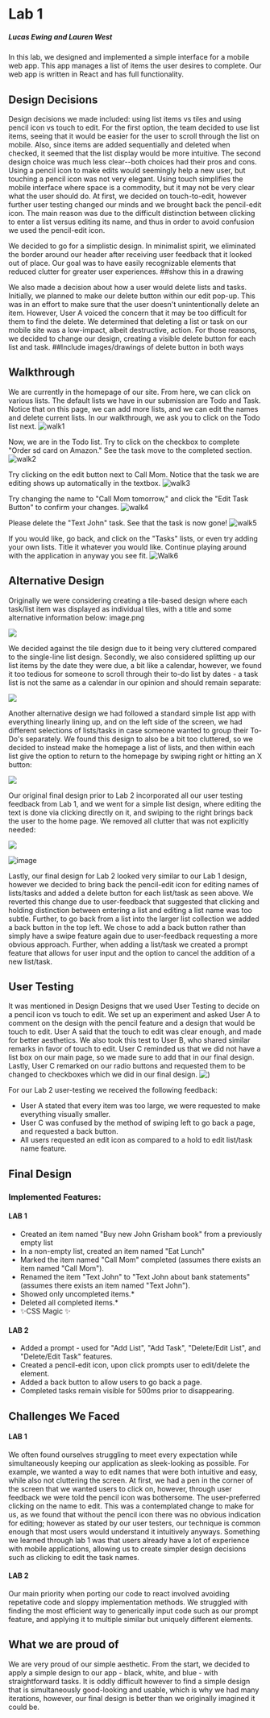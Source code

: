 # Lab 1
##### Lucas Ewing and Lauren West

In this lab, we designed and implemented a simple interface for a mobile web app. This app manages a list of items the user desires to complete. Our web app is written in React and has full functionality. 

## Design Decisions
Design decisions we made included: using list items vs tiles and using pencil icon vs touch to edit. For the first option, the team decided to use list items, seeing that it would be easier for the user to scroll through the list on mobile. Also, since items are added sequentially and deleted when checked, it seemed that the list display would be more intuitive. 
The second design choice was much less clear--both choices had their pros and cons. Using a pencil icon to make edits would seemingly help a new user, but touching a pencil icon was not very elegant. Using touch simplifies the mobile interface where space is a commodity, but it may not be very clear what the user should do. At first, we decided on touch-to-edit, however further user testing changed our minds and we brought back the pencil-edit icon. The main reason was due to the difficult distinction between clicking to enter a list versus editing its name, and thus in order to avoid confusion we used the pencil-edit icon.

We decided to go for a simplistic design. In minimalist spirit, we eliminated the border around our header after receiving user feedback that it looked out of place. Our goal was to have easily recognizable elements that reduced clutter for greater user experiences. 
##show this in a drawing

We also made a decision about how a user would delete lists and tasks. Initially, we planned to make our delete button within our edit pop-up. This was in an effort to make sure that the user doesn't unintentionally delete an item. However, User A voiced the concern that it may be too difficult for them to find the delete. We determined that deleting a list or task on our mobile site was a low-impact, albeit destructive, action. For those reasons, we decided to change our design, creating a visible delete button for each list and task.
##Include images/drawings of delete button in both ways

## Walkthrough

We are currently in the homepage of our site. From here, we can click on various lists. The default lists we have in our submission are Todo and Task. Notice that on this page, we can add more lists, and we can edit the names and delete current lists. In our walkthrough, we ask you to click on the Todo list next.
![walk1](https://user-images.githubusercontent.com/54875885/137417697-55486e01-4e88-4579-bc58-d1b738acc8b4.jpg)

Now, we are in the Todo list. Try to click on the checkbox to complete "Order sd card on Amazon." See the task move to the completed section. 
![walk2](https://user-images.githubusercontent.com/54875885/137417714-9bdeb334-d3c4-4147-8276-f1c7fa43a7f7.jpg)

Try clicking on the edit button next to Call Mom. Notice that the task we are editing shows up automatically in the textbox. 
![walk3](https://user-images.githubusercontent.com/54875885/137417723-d04da98e-c289-4412-8daf-303feabfc6f3.jpg)

Try changing the name to "Call Mom tomorrow," and click the "Edit Task Button" to confirm your changes. 
![walk4](https://user-images.githubusercontent.com/54875885/137417753-3867a973-92a8-455e-87ce-9c9272ac84f0.jpg)

Please delete the "Text John" task. See that the task is now gone!
![walk5](https://user-images.githubusercontent.com/54875885/137417766-317154dc-cd94-4175-898e-a91575567db3.jpg)

If you would like, go back, and click on the "Tasks" lists, or even try adding your own lists. Title it whatever you would like. Continue playing around with the application in anyway you see fit.
![Walk6](https://user-images.githubusercontent.com/54875885/137417773-b5f92da9-0f41-49e0-a1f9-f228a7d575c5.jpg)

## Alternative Design
Originally we were considering creating a tile-based design where each task/list item was displayed as individual tiles, with a title and some alternative information below:
image.png

![](https://user-images.githubusercontent.com/54875885/134599155-7cfdb068-7723-4ee4-8caf-c17f2df2b9c7.png)

We decided against the tile design due to it being very cluttered compared to the single-line list design.
Secondly, we also considered splitting up our list items by the date they were due, a bit like a calendar, however, we found it too tedious for someone to scroll through their to-do list by dates - a task list is not the same as a calendar in our opinion and should remain separate:

![](https://user-images.githubusercontent.com/54875885/134599173-99db41f8-2498-42b8-ad3c-f612856261a5.png)

 Another alternative design we had followed a standard simple list app with everything linearly lining up, and on the left side of the screen, we had different selections of lists/tasks in case someone wanted to group their To-Do's separately. We found this design to also be a bit too cluttered, so we decided to instead make the homepage a list of lists, and then within each list give the option to return to the homepage by swiping right or hitting an X button:

![](https://user-images.githubusercontent.com/54875885/134599183-414a0b2f-2302-4f1f-ae8e-d0d829456922.png)

Our original final design prior to Lab 2 incorporated all our user testing feedback from Lab 1, and we went for a simple list design, where editing the text is done via clicking directly on it, and swiping to the right brings back the user to the home page. We removed all clutter that was not explicitly needed: 

![](https://user-images.githubusercontent.com/54875885/134609943-90b7deb8-aff7-428f-bb2e-06d6730671dc.jpg)

![image](https://user-images.githubusercontent.com/54875885/137417522-c6a2440b-9775-4cdc-984f-0cce7e0b5117.png)

Lastly, our final design for Lab 2 looked very similar to our Lab 1 design, however we decided to bring back the pencil-edit icon for editing names of lists/tasks and added a delete button for each list/task as seen above. We reverted this change due to user-feedback that suggested that clicking and holding distinction between entering a list and editing a list name was too subtle. Further, to go back from a list into the larger list collection we added a back button in the top left. We chose to add a back button rather than simply have a swipe feature again due to user-feedback requesting a more obvious approach. Further, when adding a list/task we created a prompt feature that allows for user input and the option to cancel the addition of a new list/task.

## User Testing
It was mentioned in Design Designs that we used User Testing to decide on a pencil icon vs touch to edit. We set up an experiment and asked User A to comment on the design with the pencil feature and a design that would be touch to edit. User A said that the touch to edit was clear enough, and made for better aesthetics. We also took this test to User B, who shared similar remarks in favor of touch to edit. User C reminded us that we did not have a list box on our main page, so we made sure to add that in our final design. Lastly, User C remarked on our radio buttons and requested them to be changed to checkboxes which we did in our final design.
![)](https://user-images.githubusercontent.com/54875885/134599216-2724e8e7-9b9a-4954-bc96-4c50a109f02f.png)

For our Lab 2 user-testing we received the following feedback: 
- User A stated that every item was too large, we were requested to make everything visually smaller.
- User C was confused by the method of swiping left to go back a page, and requested a back button.
- All users requested an edit icon as compared to a hold to edit list/task name feature.


## Final Design
### Implemented Features:
#### LAB 1
- Created an item named "Buy new John Grisham book" from a previously empty list
- In a non-empty list, created an item named "Eat Lunch"
- Marked the item named "Call Mom" completed (assumes there exists an item named "Call Mom").
- Renamed the item "Text John" to "Text John about bank statements" (assumes there exists an item named "Text John").
- Showed only uncompleted items.*
- Deleted all completed items.*
- ✨CSS Magic ✨

#### LAB 2
- Added a prompt - used for "Add List", "Add Task", "Delete/Edit List", and "Delete/Edit Task" features.
- Created a pencil-edit icon, upon click prompts user to edit/delete the element.
- Added a back button to allow users to go back a page.
- Completed tasks remain visible for 500ms prior to disappearing.


## Challenges We Faced
#### LAB 1
We often found ourselves struggling to meet every expectation while simultaneously keeping our application as sleek-looking as possible. For example, we wanted a way to edit names that were both intuitive and easy, while also not cluttering the screen. At first, we had a pen in the corner of the screen that we wanted users to click on, however, through user feedback we were told the pencil icon was bothersome. The user-preferred clicking on the name to edit. This was a contemplated change to make for us, as we found that without the pencil icon there was no obvious indication for editing; however as stated by our user testers, our technique is common enough that most users would understand it intuitively anyways. Something we learned through lab 1 was that users already have a lot of experience with mobile applications, allowing us to create simpler design decisions such as clicking to edit the task names.

#### LAB 2
Our main priority when porting our code to react involved avoiding repetative code and sloppy implementation methods. We struggled with finding the most efficient way to generically input code such as our prompt feature, and applying it to multiple similar but uniquely different elements. 

## What we are proud of
We are very proud of our simple aesthetic. From the start, we decided to apply a simple design to our app - black, white, and blue - with straightforward tasks. It is oddly difficult however to find a simple design that is simultaneously good-looking and usable, which is why we had many iterations, however, our final design is better than we originally imagined it could be.
